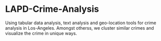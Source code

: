 # LAPD-Crime-Analysis

Using tabular data analysis, text analysis and geo-location tools for crime analysis in Los-Angeles. Amongst otherss, we cluster similar crimes and visualize the crime in unique ways.
